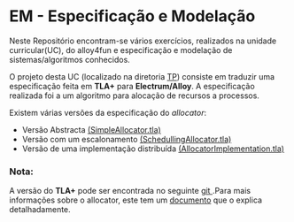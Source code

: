 # EM - Especificação e Modelação
Neste Repositório encontram-se vários exercícios, realizados na unidade curricular(UC), do alloy4fun e especificação e modelação de sistemas/algoritmos conhecidos.<p>
O projeto desta UC (localizado na diretoria  <a href="https://github.com/rafael4512/Uminho/blob/main/4%20ano/EM/TP/">TP</a></li>) consiste em traduzir uma especificação feita em <b>TLA+</b> para <b>Electrum/Alloy</b>. A especificação realizada foi a um algoritmo para alocação de recursos a processos.
<p>
Existem várias versões da especificação do <i>allocator</i>: 


<ul>
	<li>Versão Abstracta <a href="https://github.com/rafael4512/Uminho/blob/main/4%20ano/EM/TP/Alloy/SimpleAllocator/SimpleAllocator.als">(SimpleAllocator.tla)</a></li>
	<li>Versão com um escalonamento <a href="https://github.com/rafael4512/Uminho/blob/main/4%20ano/EM/TP/Alloy/SchedullingAllocator/SchedulingAllocator.als">(SchedullingAllocator.tla)</a></li>
	<li>Versão de uma implementação distribuída <a href="https://github.com/rafael4512/Uminho/blob/main/4%20ano/EM/TP/Alloy/AllocatorImplementation/AllocatorImplementation.als">(AllocatorImplementation.tla)</a></li>

</ul>
 
<h3>Nota:</h3>
A versão do <b>TLA+</b> pode ser encontrada no seguinte <a href="https://github.com/tlaplus/Examples/tree/master/specifications/allocator">git </a>.Para mais informações sobre o allocator, este tem um <a href=" https://github.com/tlaplus/Examples/blob/master/specifications/allocator/allocator.pdf">documento</a> que o explica detalhadamente.

